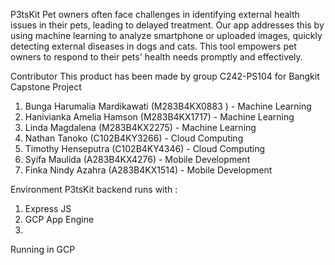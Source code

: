 P3tsKit
Pet owners often face challenges in identifying external health issues in their pets, leading to delayed treatment. Our app addresses this by using machine learning to analyze smartphone or uploaded images, quickly detecting external diseases in dogs and cats. This tool empowers pet owners to respond to their pets' health needs promptly and effectively.

Contributor
This product has been made by group C242-PS104 for Bangkit Capstone Project

1. Bunga Harumalia Mardikawati (M283B4KX0883 ) - Machine Learning
2. Hanivianka Amelia Hamson (M283B4KX1717) - Machine Learning 	
3. Linda Magdalena (M283B4KX2275) - Machine Learning
4. Nathan Tanoko (C102B4KY3266) - Cloud Computing
5. Timothy Henseputra (C102B4KY4346) - Cloud Computing
6. Syifa Maulida (A283B4KX4276) - Mobile Development
7. Finka Nindy Azahra (A283B4KX1514) - Mobile Development

Environment 
P3tsKit backend runs with :

1. Express JS
2. GCP App Engine
3. 

Running in GCP
